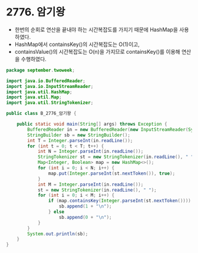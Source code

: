 # 2776. 암기왕

- 한번의 순회로 연산을 끝내야 하는 시간복잡도를 가지기 때문에 HashMap을 사용하였다.
- HashMap에서 containsKey()의 시간복잡도는 O(1)이고,
- containsValue()의 시간복잡도는 O(n)을 가지므로 containsKey()를 이용해 연산을 수행하였다.

```java
package september.twoweek;

import java.io.BufferedReader;
import java.io.InputStreamReader;
import java.util.HashMap;
import java.util.Map;
import java.util.StringTokenizer;

public class B_2776_암기왕 {

	public static void main(String[] args) throws Exception {
		BufferedReader in = new BufferedReader(new InputStreamReader(System.in));
		StringBuilder sb = new StringBuilder();
		int T = Integer.parseInt(in.readLine());
		for (int t = 0; t < T; t++) {
			int N = Integer.parseInt(in.readLine());
			StringTokenizer st = new StringTokenizer(in.readLine(), " ");
			Map<Integer, Boolean> map = new HashMap<>();
			for (int i = 0; i < N; i++) {
				map.put(Integer.parseInt(st.nextToken()), true);
			}
			int M = Integer.parseInt(in.readLine());
			st = new StringTokenizer(in.readLine(), " ");
			for (int i = 0; i < M; i++) {
				if (map.containsKey(Integer.parseInt(st.nextToken()))) {
					sb.append(1 + "\n");
				} else
					sb.append(0 + "\n");
			}
		}
		System.out.println(sb);
	}
}

```

